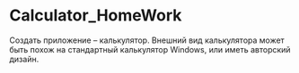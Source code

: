 # Calculator_HomeWork
Создать приложение – калькулятор. Внешний вид калькулятора может быть похож на стандартный калькулятор Windows, или иметь авторский  дизайн.
